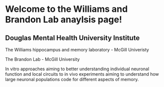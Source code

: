 # Welcome to the Williams and Brandon Lab anaylsis page!
## Douglas Mental Health University Institute 
The Williams hippocampus and memory laboratory - McGill Univeristy 

The Brandon Lab - McGill University 

In vitro approaches aiming to better understanding individual neuronal function
and local circuits to in vivo experiments aiming to understand how large neuronal 
populations code for different aspects of memory.
